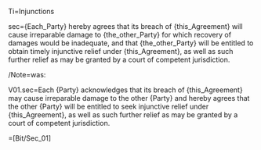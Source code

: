 Ti=Injunctions

sec={Each_Party} hereby agrees that its breach of {this_Agreement} will cause irreparable damage to {the_other_Party} for which recovery of damages would be inadequate, and that {the_other_Party} will be entitled to obtain timely injunctive relief under {this_Agreement}, as well as such further relief as may be granted by a court of competent jurisdiction.

/Note=was:

V01.sec=Each {Party} acknowledges that its breach of {this_Agreement} may cause irreparable damage to the other {Party} and hereby agrees that the other {Party} will be entitled to seek injunctive relief under {this_Agreement}, as well as such further relief as may be granted by a court of competent jurisdiction.


=[Bit/Sec_01]